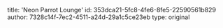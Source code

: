 title: 'Neon Parrot Lounge'
id: 353dca21-5fc8-4fe6-8fe5-22590561b829
author: 7328c14f-7ec2-4511-a24d-29a1c5ce23eb
type: original

